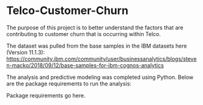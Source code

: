 # Telco-Customer-Churn

The purpose of this project is to better understand the factors that are contributing to customer churn that is occurring within Telco.

The dataset was pulled from the base samples in the IBM datasets here (Version 11.1.3): https://community.ibm.com/community/user/businessanalytics/blogs/steven-macko/2018/09/12/base-samples-for-ibm-cognos-analytics

The analysis and predictive modeling was completed using Python.  Below are the package requirements to run the analysis:

Package requirements go here.
